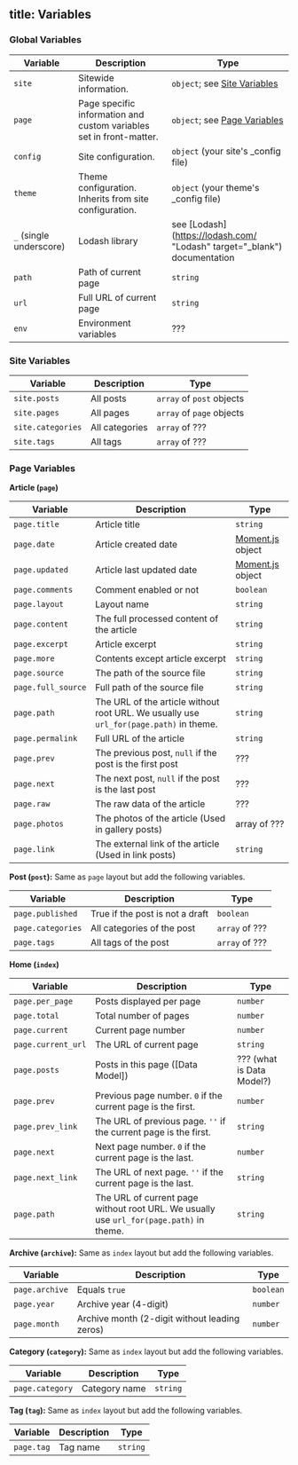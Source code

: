 title: Variables
---
### Global Variables

Variable | Description | Type
--- | --- | ---
`site` | Sitewide information. | `object`; see [Site Variables]
`page` | Page specific information and custom variables set in front-matter. | `object`; see [Page Variables]
`config` | Site configuration. | `object` (your site's _config file)
`theme` | Theme configuration. Inherits from site configuration. | `object` (your theme's _config file)
`_` (single underscore) | Lodash library | see [Lodash](https://lodash.com/  "Lodash" target="_blank") documentation
`path` | Path of current page | `string`
`url` | Full URL of current page | `string`
`env` | Environment variables | ???

### Site Variables

Variable | Description | Type
--- | --- | ---
`site.posts` | All posts | `array` of `post` objects
`site.pages` | All pages | `array` of `page` objects
`site.categories` | All categories | `array` of ???
`site.tags` | All tags | `array` of ???

### Page Variables

**Article (`page`)**

Variable | Description | Type
--- | --- | ---
`page.title` | Article title | `string`
`page.date` | Article created date | [Moment.js] object
`page.updated` | Article last updated date | [Moment.js] object
`page.comments` | Comment enabled or not | `boolean`
`page.layout` | Layout name | `string`
`page.content` | The full processed content of the article | `string`
`page.excerpt` | Article excerpt | `string`
`page.more` | Contents except article excerpt | `string`
`page.source` | The path of the source file | `string`
`page.full_source` | Full path of the source file | `string`
`page.path` | The URL of the article without root URL. We usually use `url_for(page.path)` in theme. | `string`
`page.permalink` | Full URL of the article | `string`
`page.prev` | The previous post, `null` if the post is the first post | ???
`page.next` | The next post, `null` if the post is the last post | ???
`page.raw` | The raw data of the article | ???
`page.photos` | The photos of the article (Used in gallery posts) | array of ???
`page.link` | The external link of the article (Used in link posts) | `string`

**Post (`post`):** Same as `page` layout but add the following variables.

Variable | Description | Type
--- | --- | ---
`page.published` | True if the post is not a draft | `boolean`
`page.categories` | All categories of the post | `array` of ???
`page.tags` | All tags of the post | `array` of ???

**Home (`index`)**

Variable | Description | Type
--- | --- | ---
`page.per_page` | Posts displayed per page | `number`
`page.total` | Total number of pages | `number`
`page.current` | Current page number | `number`
`page.current_url` | The URL of current page | `string`
`page.posts` | Posts in this page ([Data Model]) | ??? (what is Data Model?)
`page.prev` | Previous page number. `0` if the current page is the first. | `number`
`page.prev_link` | The URL of previous page. `''` if the current page is the first. | `string`
`page.next` | Next page number. `0` if the current page is the last. | `number`
`page.next_link` | The URL of next page. `''` if the current page is the last. | `string`
`page.path` | The URL of current page without root URL. We usually use `url_for(page.path)` in theme. | `string`

**Archive (`archive`):** Same as `index` layout but add the following variables.

Variable | Description | Type
--- | --- | ---
`page.archive` | Equals `true` | `boolean`
`page.year` | Archive year (4-digit) | `number`
`page.month` | Archive month (2-digit without leading zeros) | `number`

**Category (`category`):** Same as `index` layout but add the following variables.

Variable | Description | Type
--- | --- | ---
`page.category` | Category name | `string`

**Tag (`tag`):** Same as `index` layout but add the following variables.

Variable | Description | Type
--- | --- | ---
`page.tag` | Tag name | `string`

[Moment.js]: http://momentjs.com/
[Site Variables]: #Site-Variables
[Page Variables]: #Page-Variables
